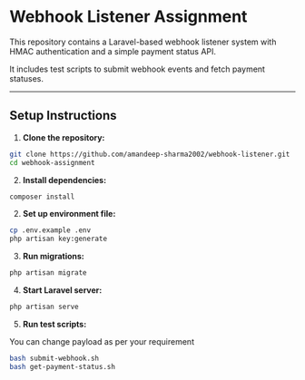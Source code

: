 # Webhook Listener Assignment

This repository contains a Laravel-based webhook listener system with HMAC authentication and a simple payment status API. 

It includes test scripts to submit webhook events and fetch payment statuses.

---

## **Setup Instructions**

1. **Clone the repository:**
```bash
git clone https://github.com/amandeep-sharma2002/webhook-listener.git
cd webhook-assignment
```


2. **Install dependencies:**
```bash
composer install
```

2. **Set up environment file:**
```bash
cp .env.example .env
php artisan key:generate
```


3. **Run migrations:**
```bash
php artisan migrate
```

4. **Start Laravel server:**
```bash
php artisan serve
```

5. **Run test scripts:**

You can change payload as per your requirement
```bash
bash submit-webhook.sh
bash get-payment-status.sh

```


